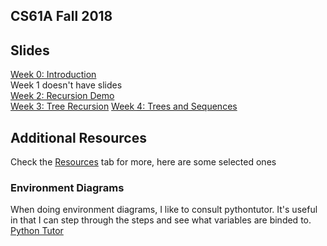 ## CS61A Fall 2018
## Slides
[Week 0: Introduction](https://docs.google.com/presentation/d/1x0Yx67G153flQYC64lQ0yAAt0RcZFPpvEejq1TU9PAI/edit?usp=sharing)   
Week 1 doesn't have slides  
[Week 2: Recursion Demo](https://docs.google.com/presentation/d/149GyxSvlymWhEhgcsfPsxGh9BFuwx_dmqPfu7PHZHvw/edit?usp=sharing)  
[Week 3: Tree Recursion](https://docs.google.com/presentation/d/1-AngmTNIHihXn7LoecToU3JYuRr6WqmXrQJBd31TRMY/edit?usp=sharing)  [Week 4: Trees and Sequences](https://docs.google.com/presentation/d/1UO0wV3gBxP9JO8eUvp-6Qj1HXH4Dzkw5l5LD8fH5jek/edit?usp=sharing)    

## Additional Resources
Check the [Resources](https://cs61a.org/resources.html) tab for more, here are some selected ones  
### Environment Diagrams
When doing environment diagrams, I like to consult pythontutor. It's useful in that I can step through the steps and see what variables are binded to.
[Python Tutor](http://pythontutor.com/visualize.html#mode=edit)  
